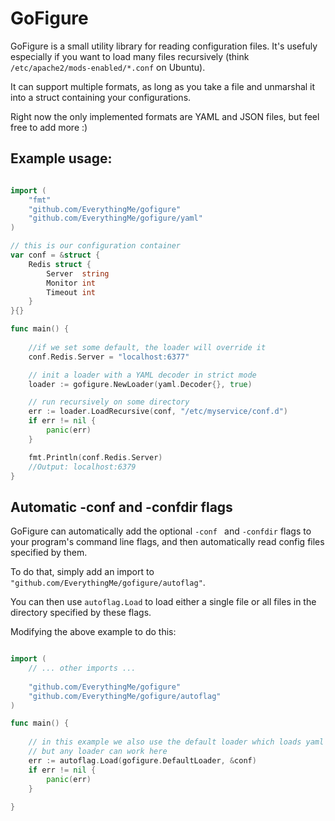 # GoFigure

GoFigure is a small utility library for reading configuration files. It's usefuly especially if you want to load many files recursively (think `/etc/apache2/mods-enabled/*.conf` on Ubuntu).

It can support multiple formats, as long as you take a file and unmarshal it into a struct containing your configurations. 

Right now the only implemented formats are YAML and JSON files, but feel free to add more :)

## Example usage:

```go 

import (
	"fmt"
	"github.com/EverythingMe/gofigure"
	"github.com/EverythingMe/gofigure/yaml"
)

// this is our configuration container
var conf = &struct {
	Redis struct {
		Server  string
		Monitor int
		Timeout int
	}
}{}

func main() {
	
	//if we set some default, the loader will override it
	conf.Redis.Server = "localhost:6377"

	// init a loader with a YAML decoder in strict mode
	loader := gofigure.NewLoader(yaml.Decoder{}, true)

	// run recursively on some directory
	err := loader.LoadRecursive(conf, "/etc/myservice/conf.d")
	if err != nil {
		panic(err)
	}

	fmt.Println(conf.Redis.Server)
	//Output: localhost:6379
}

```

## Automatic -conf and -confdir flags

GoFigure can automatically add the optional `-conf ` and `-confdir` flags to your program's command line flags, and then
automatically read config files specified by them.

To do that, simply add an import to `"github.com/EverythingMe/gofigure/autoflag"`.

You can then use `autoflag.Load` to load either a single file or all files in the directory specified by these flags.

Modifying the above example to do this:


```go

import (
    // ... other imports ... 
    
	"github.com/EverythingMe/gofigure"
    "github.com/EverythingMe/gofigure/autoflag"
)

func main() {
	
	// in this example we also use the default loader which loads yaml files,
    // but any loader can work here
    err := autoflag.Load(gofigure.DefaultLoader, &conf)
    if err != nil {
		panic(err)
	}
    
}
```